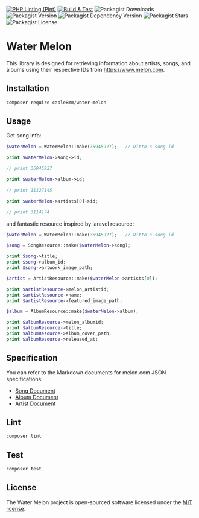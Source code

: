 [![PHP Linting (Pint)](https://github.com/cable8mm/water-melon/actions/workflows/lint.yml/badge.svg)](https://github.com/cable8mm/water-melon/actions/workflows/lint.yml)
[![Build & Test](https://github.com/cable8mm/water-melon/actions/workflows/php.yml/badge.svg)](https://github.com/cable8mm/water-melon/actions/workflows/php.yml)
![Packagist Downloads](https://img.shields.io/packagist/dt/cable8mm/water-melon)
![Packagist Version](https://img.shields.io/packagist/v/cable8mm/water-melon)
![Packagist Dependency Version](https://img.shields.io/packagist/dependency-v/cable8mm/water-melon/php)
![Packagist Stars](https://img.shields.io/packagist/stars/cable8mm/water-melon)
![Packagist License](https://img.shields.io/packagist/l/cable8mm/water-melon)

# Water Melon

This library is designed for retrieving information about artists, songs, and albums using their respective IDs from https://www.melon.com.

## Installation

```sh
composer require cable8mm/water-melon
```

## Usage

Get song info:

```php
$waterMelon = WaterMelon::make(35945927);   // Ditto's song id

print $waterMelon->song->id;

// print 35945927

print $waterMelon->album->id;

// print 11127145

print $waterMelon->artists[0]->id;

// print 3114174
```

and fantastic resource inspired by laravel resource:

```php
$waterMelon = WaterMelon::make(35945927);   // Ditto's song id

$song = SongResource::make($waterMelon->song);

print $song->title;
print $song->album_id;
print $song->artwork_image_path;

$artist = ArtistResource::make($waterMelon->artists[0]);

print $artistResource->melon_artistid;
print $artistResource->name;
print $artistResource->featured_image_path;

$album = AlbumResource::make($waterMelon->album);

print $albumResource->melon_albumid;
print $albumResource->title;
print $albumResource->album_cover_path;
print $albumResource->released_at;
```

## Specification

You can refer to the Markdown documents for melon.com JSON specifications:

- [Song Document](docs/song.md)
- [Album Document](docs/album.md)
- [Artist Document](docs/artist.md)

## Lint

```sh
composer lint
```

## Test

```sh
composer test
```

## License

The Water Melon project is open-sourced software licensed under the [MIT license](https://opensource.org/licenses/MIT).
